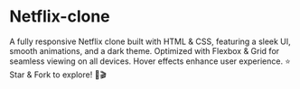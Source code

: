 # Netflix-clone
A fully responsive Netflix clone built with HTML &amp; CSS, featuring a sleek UI, smooth animations, and a dark theme. Optimized with Flexbox &amp; Grid for seamless viewing on all devices. Hover effects enhance user experience. ⭐ Star &amp; Fork to explore! 🚀🎬
